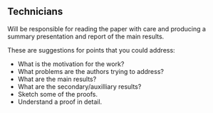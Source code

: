 ## Technicians

Will be responsible for reading the paper with care and producing a summary
presentation and report of the main results.

These are suggestions for points that you could address:

* What is the motivation for the work?
* What problems are the authors trying to address?
* What are the main results?
* What are the secondary/auxilliary results?
* Sketch some of the proofs.
* Understand a proof in detail.
